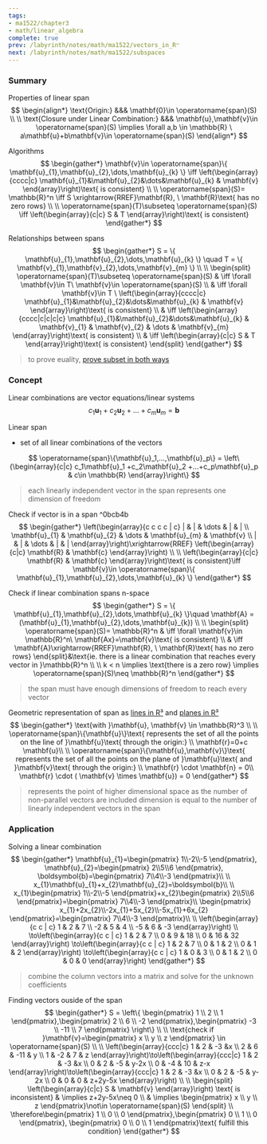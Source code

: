 ```yaml
---
tags:
- ma1522/chapter3
- math/linear_algebra
complete: true
prev: /labyrinth/notes/math/ma1522/vectors_in_Rⁿ
next: /labyrinth/notes/math/ma1522/subspaces
---
```

   
### Summary
Properties of linear span
$$
\begin{align*}
\text{Origin:} &&& \mathbf{0}\in \operatorname{span}(S) \\
\\
\text{Closure under Linear Combination:} &&& \mathbf{u},\mathbf{v}\in \operatorname{span}(S) \implies \forall a,b \in \mathbb{R} \ a\mathbf{u}+b\mathbf{v}\in \operatorname{span}(S)
\end{align*}
$$

Algorithms
$$
\begin{gather*}
\mathbf{v}\in \operatorname{span}\{ \mathbf{u}_{1},\mathbf{u}_{2},\dots,\mathbf{u}_{k} \} \iff \left(\begin{array}{cccc|c} \mathbf{u}_{1}&\mathbf{u}_{2}&\dots&\mathbf{u}_{k} & \mathbf{v} \end{array}\right)\text{ is consistent} \\
\\
\operatorname{span}(S)= \mathbb{R}^n \iff S \xrightarrow{RREF}\mathbf{R}, \ \mathbf{R}\text{ has no zero rows} \\
\\
\operatorname{span}(T)\subseteq \operatorname{span}(S) \iff \left(\begin{array}{c|c} S & T \end{array}\right)\text{ is consistent}
\end{gather*}
$$

Relationships between spans
$$
\begin{gather*}
S = \{ \mathbf{u}_{1},\mathbf{u}_{2},\dots,\mathbf{u}_{k} \} \quad T = \{ \mathbf{v}_{1},\mathbf{v}_{2},\dots,\mathbf{v}_{m} \} \\
\\
\begin{split}
\operatorname{span}(T)\subseteq \operatorname{span}(S) & \iff \forall \mathbf{v}\in T\ \mathbf{v}\in \operatorname{span}(S) \\
& \iff \forall \mathbf{v}\in T \ \left(\begin{array}{cccc|c} \mathbf{u}_{1}&\mathbf{u}_{2}&\dots&\mathbf{u}_{k} & \mathbf{v} \end{array}\right)\text{ is consistent} \\
& \iff \left(\begin{array}{cccc|c|c|c|c} \mathbf{u}_{1}&\mathbf{u}_{2}&\dots&\mathbf{u}_{k} & \mathbf{v}_{1} & \mathbf{v}_{2} & \dots & \mathbf{v}_{m} \end{array}\right)\text{ is consistent} \\
& \iff \left(\begin{array}{c|c} S & T \end{array}\right)\text{ is consistent}
\end{split}
\end{gather*}
$$
> to prove euality, [prove subset in both ways](/labyrinth/notes/math/cs1231s/sets#^ca7c0d)
### Concept
Linear combinations are vector equations/linear systems
$$
c_{1}\mathbf{u}_{1}+c_{2}\mathbf{u}_{2}+\dots+c_{m}\mathbf{u}_{m}=\mathbf{b}
$$

Linear span
- set of all linear combinations of the vectors

$$
\operatorname{span}\{\mathbf{u}_1,...,\mathbf{u}_p\} = \left\{\begin{array}{c|c} c_1\mathbf{u}_1 +c_2\mathbf{u}_2 +...+c_p\mathbf{u}_p & c\in \mathbb{R} \end{array}\right\}
$$
> each linearly independent vector in the span represents one dimension of freedom

Check if vector is in a span ^0bcb4b
$$
\begin{gather*}
\left(\begin{array}{c c c c | c}
| & | & \dots & | & | \\
\mathbf{u}_{1} & \mathbf{u}_{2} & \dots & \mathbf{u}_{m} & \mathbf{v} \\
| & | & \dots & | & |
\end{array}\right)\xrightarrow{RREF} \left(\begin{array}{c|c} \mathbf{R} & \mathbf{c} \end{array}\right) \\
\\
\left(\begin{array}{c|c} \mathbf{R} & \mathbf{c} \end{array}\right)\text{ is consistent}\iff \mathbf{v}\in \operatorname{span}\{ \mathbf{u}_{1},\mathbf{u}_{2},\dots,\mathbf{u}_{k} \}
\end{gather*}
$$

Check if linear combination spans n-space
$$
\begin{gather*}
S = \{ \mathbf{u}_{1},\mathbf{u}_{2},\dots,\mathbf{u}_{k} \}\quad \mathbf{A} = (\mathbf{u}_{1},\mathbf{u}_{2},\dots,\mathbf{u}_{k}) \\
\\
\begin{split}
\operatorname{span}(S)= \mathbb{R}^n & \iff \forall \mathbf{v}\in \mathbb{R}^n\ \mathbf{Ax}=\mathbf{v}\text{ is consistent} \\
& \iff \mathbf{A}\xrightarrow{RREF}\mathbf{R}, \ \mathbf{R}\text{ has no zero rows}
\end{split}&\text{ie. there is a linear combination that reaches every vector in }\mathbb{R}^n \\
\\
k < n \implies \text{there is a zero row} \implies \operatorname{span}(S)\neq \mathbb{R}^n
\end{gather*}
$$
> the span must have enough dimensions of freedom to reach every vector

Geometric representation of span as [lines in R³](/labyrinth/notes/math/ma1301/lines_in_R³) and [planes in R³](/labyrinth/notes/math/ma1301/planes_in_R³)
$$
\begin{gather*}
\text{with }\mathbf{u}, \mathbf{v} \in \mathbb{R}^3 \\
\\
\operatorname{span}\{\mathbf{u}\}\text{ represents the set of all the points on the line of }\mathbf{u}\text{ through the origin:} \\
\mathbf{r}=0+c \mathbf{u}\\
\\
\operatorname{span}\{\mathbf{u},\mathbf{v}\}\text{ represents the set of all the points on the plane of }\mathbf{u}\text{ and }\mathbf{v}\text{ through the origin:} \\
\mathbf{r} \cdot \mathbf{n} = 0\\
\mathbf{r} \cdot ( \mathbf{v} \times \mathbf{u}) = 0
\end{gather*}
$$
> represents the point of higher dimensional space as the number of non-parallel vectors are included
> dimension is equal to the number of linearly independent vectors in the span
### Application
Solving a linear combination
$$
\begin{gather*}
\mathbf{u}_{1}=\begin{pmatrix}
1\\-2\\-5
\end{pmatrix},
\mathbf{u}_{2}=\begin{pmatrix}
2\\5\\6
\end{pmatrix},
\boldsymbol{b}=\begin{pmatrix}
7\\4\\-3
\end{pmatrix}\\
\\
x_{1}\mathbf{u}_{1}+x_{2}\mathbf{u}_{2}=\boldsymbol{b}\\
\\
x_{1}\begin{pmatrix}
1\\-2\\-5
\end{pmatrix}+x_{2}\begin{pmatrix}
2\\5\\6
\end{pmatrix}=\begin{pmatrix}
7\\4\\-3
\end{pmatrix}\\
\begin{pmatrix}
x_{1}+2x_{2}\\-2x_{1}+5x_{2}\\-5x_{1}+6x_{2}
\end{pmatrix}=\begin{pmatrix}
7\\4\\-3
\end{pmatrix}\\
\\
\left(\begin{array}{c c | c}
1 & 2 & 7 \\
-2 & 5 & 4 \\
-5 & 6 & -3
\end{array}\right) \\
\to\left(\begin{array}{c c | c}
1 & 2 & 7 \\
0 & 9 & 18 \\
0 & 16 & 32
\end{array}\right)
\to\left(\begin{array}{c c | c}
1 & 2 & 7 \\
0 & 1 & 2 \\
0 & 1 & 2
\end{array}\right)
\to\left(\begin{array}{c c | c}
1 & 0 & 3 \\
0 & 1 & 2 \\
0 & 0 & 0
\end{array}\right)
\end{gather*}
$$
> combine the column vectors into a matrix and solve for the unknown coefficients

Finding vectors ouside of the span
$$
\begin{gather*}
S = \left\{ \begin{pmatrix}
1 \\
2 \\
1
\end{pmatrix},\begin{pmatrix}
2 \\
6 \\
-2
\end{pmatrix},\begin{pmatrix}
-3 \\
-11 \\
7
\end{pmatrix} \right\} \\
\\
\text{check if }\mathbf{v}=\begin{pmatrix}
x \\
y \\
z
\end{pmatrix} \in \operatorname{span}(S) \\
\\
\left(\begin{array}{ccc|c} 1 & 2 & -3 &x \\
2 & 6 & -11 & y \\
1 & -2 & 7 & z \end{array}\right)\to\left(\begin{array}{ccc|c} 1 & 2 & -3 &x \\
0 & 2 & -5 & y-2x \\
0 & -4 & 10 & z-x \end{array}\right)\to\left(\begin{array}{ccc|c} 1 & 2 & -3 &x \\
0 & 2 & -5 & y-2x \\
0 & 0 & 0 & z+2y-5x \end{array}\right) \\
\\
\begin{split}
\left(\begin{array}{c|c} S & \mathbf{v} \end{array}\right) \text{ is inconsistent} & \implies z+2y-5x\neq 0 \\
& \implies \begin{pmatrix}
x \\
y \\
z
\end{pmatrix}\not\in \operatorname{span}(S)
\end{split} \\
\therefore\begin{pmatrix}
1 \\
0 \\
0 
\end{pmatrix},\begin{pmatrix}
0 \\
1 \\
0 
\end{pmatrix}, \begin{pmatrix}
0 \\
0 \\
1
\end{pmatrix}\text{ fulfill this condition}
\end{gather*}
$$